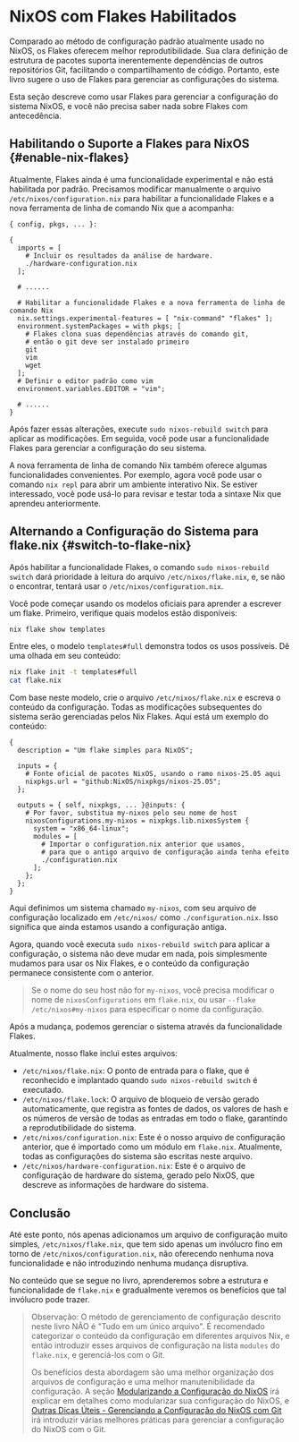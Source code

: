 # NixOS com Flakes Habilitados

Comparado ao método de configuração padrão atualmente usado no NixOS, os Flakes oferecem
melhor reprodutibilidade. Sua clara definição de estrutura de pacotes suporta
inerentemente dependências de outros repositórios Git, facilitando o compartilhamento de
código. Portanto, este livro sugere o uso de Flakes para gerenciar as configurações do
sistema.

Esta seção descreve como usar Flakes para gerenciar a configuração do sistema NixOS, e
você não precisa saber nada sobre Flakes com antecedência.

## Habilitando o Suporte a Flakes para NixOS {#enable-nix-flakes}

Atualmente, Flakes ainda é uma funcionalidade experimental e não está habilitada por
padrão. Precisamos modificar manualmente o arquivo `/etc/nixos/configuration.nix` para
habilitar a funcionalidade Flakes e a nova ferramenta de linha de comando Nix que a
acompanha:

```nix{12,16}
{ config, pkgs, ... }:

{
  imports = [
    # Incluir os resultados da análise de hardware.
    ./hardware-configuration.nix
  ];

  # ......

  # Habilitar a funcionalidade Flakes e a nova ferramenta de linha de comando Nix
  nix.settings.experimental-features = [ "nix-command" "flakes" ];
  environment.systemPackages = with pkgs; [
    # Flakes clona suas dependências através do comando git,
    # então o git deve ser instalado primeiro
    git
    vim
    wget
  ];
  # Definir o editor padrão como vim
  environment.variables.EDITOR = "vim";

  # ......
}
```

Após fazer essas alterações, execute `sudo nixos-rebuild switch` para aplicar as
modificações. Em seguida, você pode usar a funcionalidade Flakes para gerenciar a
configuração do seu sistema.

A nova ferramenta de linha de comando Nix também oferece algumas funcionalidades
convenientes. Por exemplo, agora você pode usar o comando `nix repl` para abrir um
ambiente interativo Nix. Se estiver interessado, você pode usá-lo para revisar e testar
toda a sintaxe Nix que aprendeu anteriormente.

## Alternando a Configuração do Sistema para flake.nix {#switch-to-flake-nix}

Após habilitar a funcionalidade Flakes, o comando `sudo nixos-rebuild switch` dará
prioridade à leitura do arquivo `/etc/nixos/flake.nix`, e, se não o encontrar,
tentará usar o `/etc/nixos/configuration.nix`.

Você pode começar usando os modelos oficiais para aprender a escrever um flake. Primeiro,
verifique quais modelos estão disponíveis:

```bash
nix flake show templates
```

Entre eles, o modelo `templates#full` demonstra todos os usos possíveis. Dê uma olhada em
seu conteúdo:

```bash
nix flake init -t templates#full
cat flake.nix
```

Com base neste modelo, crie o arquivo `/etc/nixos/flake.nix` e escreva o conteúdo da
configuração. Todas as modificações subsequentes do sistema serão gerenciadas pelos Nix
Flakes. Aqui está um exemplo do conteúdo:

```nix{16}
{
  description = "Um flake simples para NixOS";

  inputs = {
    # Fonte oficial de pacotes NixOS, usando o ramo nixos-25.05 aqui
    nixpkgs.url = "github:NixOS/nixpkgs/nixos-25.05";
  };

  outputs = { self, nixpkgs, ... }@inputs: {
    # Por favor, substitua my-nixos pelo seu nome de host
    nixosConfigurations.my-nixos = nixpkgs.lib.nixosSystem {
      system = "x86_64-linux";
      modules = [
        # Importar o configuration.nix anterior que usamos,
        # para que o antigo arquivo de configuração ainda tenha efeito
        ./configuration.nix
      ];
    };
  };
}
```

Aqui definimos um sistema chamado `my-nixos`, com seu arquivo de configuração localizado
em `/etc/nixos/` como `./configuration.nix`. Isso significa que ainda estamos usando a
configuração antiga.

Agora, quando você executa `sudo nixos-rebuild switch` para aplicar a configuração, o
sistema não deve mudar em nada, pois simplesmente mudamos para usar os Nix Flakes, e o
conteúdo da configuração permanece consistente com o anterior.

> Se o nome do seu host não for `my-nixos`, você precisa modificar o nome de
> `nixosConfigurations` em `flake.nix`, ou usar `--flake /etc/nixos#my-nixos` para
> especificar o nome da configuração.

Após a mudança, podemos gerenciar o sistema através da funcionalidade Flakes.

Atualmente, nosso flake inclui estes arquivos:

- `/etc/nixos/flake.nix`: O ponto de entrada para o flake, que é reconhecido e implantado
  quando `sudo nixos-rebuild switch` é executado.
- `/etc/nixos/flake.lock`: O arquivo de bloqueio de versão gerado automaticamente, que
  registra as fontes de dados, os valores de hash e os números de versão de todas as
  entradas em todo o flake, garantindo a reprodutibilidade do sistema.
- `/etc/nixos/configuration.nix`: Este é o nosso arquivo de configuração anterior, que é
  importado como um módulo em `flake.nix`. Atualmente, todas as configurações do sistema
  são escritas neste arquivo.
- `/etc/nixos/hardware-configuration.nix`: Este é o arquivo de configuração de hardware do
  sistema, gerado pelo NixOS, que descreve as informações de hardware do sistema.

## Conclusão

Até este ponto, nós apenas adicionamos um arquivo de configuração muito simples,
`/etc/nixos/flake.nix`, que tem sido apenas um invólucro fino em torno de
`/etc/nixos/configuration.nix`, não oferecendo nenhuma nova funcionalidade e não
introduzindo nenhuma mudança disruptiva.

No conteúdo que se segue no livro, aprenderemos sobre a estrutura e funcionalidade de
`flake.nix` e gradualmente veremos os benefícios que tal invólucro pode trazer.

> Observação: O método de gerenciamento de configuração descrito neste livro NÃO é "Tudo
> em um único arquivo". É recomendado categorizar o conteúdo da configuração em diferentes
> arquivos Nix, e então introduzir esses arquivos de configuração na lista `modules` do
> `flake.nix`, e gerenciá-los com o Git.
>
> Os benefícios desta abordagem são uma melhor organização dos arquivos de configuração e
> uma melhor manutenibilidade da configuração. A seção
> [Modularizando a Configuração do NixOS](./modularize-the-configuration.md) irá explicar
> em detalhes como modularizar sua configuração do NixOS, e
> [ Outras Dicas Úteis - Gerenciando a Configuração do NixOS com Git](./other-useful-tips.md)
> irá introduzir várias melhores práticas para gerenciar a configuração do NixOS com o
> Git.

[nix flake - Nix Manual]:
  https://nixos.org/manual/nix/stable/command-ref/new-cli/nix3-flake#flake-inputs
[nixpkgs/flake.nix]: https://github.com/NixOS/nixpkgs/tree/nixos-25.05/flake.nix
[nixpkgs/nixos/lib/eval-config.nix]:
  https://github.com/NixOS/nixpkgs/tree/nixos-25.05/nixos/lib/eval-config.nix
[Module System - Nixpkgs]:
  https://github.com/NixOS/nixpkgs/blob/nixos-25.05/doc/module-system/module-system.chapter.md
[nixpkgs/nixos-25.05/lib/modules.nix - _module.args]:
  https://github.com/NixOS/nixpkgs/blob/nixos-25.05/lib/modules.nix#L122-L184
[nixpkgs/nixos-25.05/nixos/doc/manual/development/option-types.section.md#L237-L244]:
  https://github.com/NixOS/nixpkgs/blob/nixos-25.05/nixos/doc/manual/development/option-types.section.md?plain=1#L237-L244
